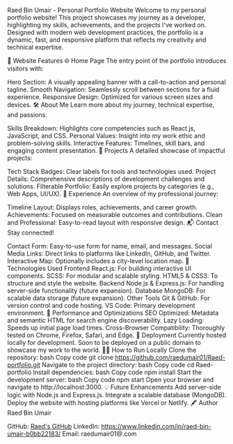 Raed Bin Umair - Personal Portfolio Website
Welcome to my personal portfolio website! This project showcases my journey as a developer, highlighting my skills, achievements, and the projects I've worked on. Designed with modern web development practices, the portfolio is a dynamic, fast, and responsive platform that reflects my creativity and technical expertise.

🌟 Website Features
🌐 Home Page
The entry point of the portfolio introduces visitors with:

Hero Section: A visually appealing banner with a call-to-action and personal tagline.
Smooth Navigation: Seamlessly scroll between sections for a fluid experience.
Responsive Design: Optimized for various screen sizes and devices.
🛠 About Me
Learn more about my journey, technical expertise, and passions:

Skills Breakdown: Highlights core competencies such as React.js, JavaScript, and CSS.
Personal Values: Insight into my work ethic and problem-solving skills.
Interactive Features: Timelines, skill bars, and engaging content presentation.
📂 Projects
A detailed showcase of impactful projects:

Tech Stack Badges: Clear labels for tools and technologies used.
Project Details: Comprehensive descriptions of development challenges and solutions.
Filterable Portfolio: Easily explore projects by categories (e.g., Web Apps, UI/UX).
💼 Experience
An overview of my professional journey:

Timeline Layout: Displays roles, achievements, and career growth.
Achievements: Focused on measurable outcomes and contributions.
Clean and Professional: Easy-to-read layout with responsive design.
📬 Contact
Stay connected!

Contact Form: Easy-to-use form for name, email, and messages.
Social Media Links: Direct links to platforms like LinkedIn, GitHub, and Twitter.
Interactive Map: Optionally includes a city-level location map.
🔧 Technologies Used
Frontend
React.js: For building interactive UI components.
SCSS: For modular and scalable styling.
HTML5 & CSS3: To structure and style the website.
Backend
Node.js & Express.js: For handling server-side functionality (future expansion).
Database
MongoDB: For scalable data storage (future expansion).
Other Tools
Git & GitHub: For version control and code hosting.
VS Code: Primary development environment.
🚀 Performance and Optimizations
SEO Optimized: Metadata and semantic HTML for search engine discoverability.
Lazy Loading: Speeds up initial page load times.
Cross-Browser Compatibility: Thoroughly tested on Chrome, Firefox, Safari, and Edge.
🎯 Deployment
Currently hosted locally for development.
Soon to be deployed on a public domain to showcase my work to the world.
👨‍💻 How to Run Locally
Clone the repository:
bash
Copy code
git clone https://github.com/raedumair01/Raed-portfolio.git
Navigate to the project directory:
bash
Copy code
cd Raed-portfolio
Install dependencies:
bash
Copy code
npm install
Start the development server:
bash
Copy code
npm start
Open your browser and navigate to http://localhost:3000.
💡 Future Enhancements
Add server-side logic with Node.js and Express.js.
Integrate a scalable database (MongoDB).
Deploy the website with hosting platforms like Vercel or Netlify.
🖋️ Author
Raed Bin Umair

GitHub: [Raed's GitHub](https://github.com/raedumair01/)
LinkedIn: https://www.linkedin.com/in/raed-bin-umair-b0bb22183/
Email: raedumair01@.com
